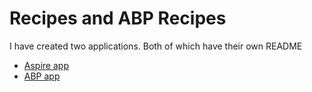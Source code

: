# Recipes and ABP Recipes

I have created two applications. Both of which have their own README

- [Aspire app](Recipes/README.md)
- [ABP app](AbpRecipes/README.md)